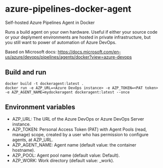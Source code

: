 # azure-pipelines-docker-agent
Self-hosted Azure Pipelines Agent in Docker

Runs a build agent on your own hardware. Useful if either your source code or your deplyment environments are hosted in private infrastructure, but you still want to power of automation of Azure DevOps.

Based on Microsoft docs: https://docs.microsoft.com/en-us/azure/devops/pipelines/agents/docker?view=azure-devops

## Build and run

```
docker build -t dockeragent:latest .
docker run -e AZP_URL=<Azure DevOps instance> -e AZP_TOKEN=<PAT token> -e AZP_AGENT_NAME=mydockeragent dockeragent:latest --once
```

## Environment variables

- AZP_URL:	The URL of the Azure DevOps or Azure DevOps Server instance.
- AZP_TOKEN:	Personal Access Token (PAT) with Agent Pools (read, manage) scope, created by a user who has permission to configure agents, at AZP_URL.
- AZP_AGENT_NAME:	Agent name (default value: the container hostname).
- AZP_POOL:	Agent pool name (default value: Default).
- AZP_WORK:	Work directory (default value: _work).

